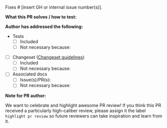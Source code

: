 Fixes # [insert GH or internal issue number(s)].

**What this PR solves / how to test:**


**Author has addressed the following:**

- Tests
  - [ ] Included
  - [ ] Not necessary because:
- [ ] Changeset ([Changeset guidelines](https://github.com/cloudflare/workers-sdk/blob/main/CONTRIBUTING.md#changesets))
  - [ ] Included
  - [ ] Not necessary because:
- [ ] Associated docs
  - [ ] Issue(s)/PR(s):
  - [ ] Not necessary because:

**Note for PR author:**

We want to celebrate and highlight awesome PR review! If you think this PR received a particularly high-caliber review, please assign it the label `highlight pr review` so future reviewers can take inspiration and learn from it.
